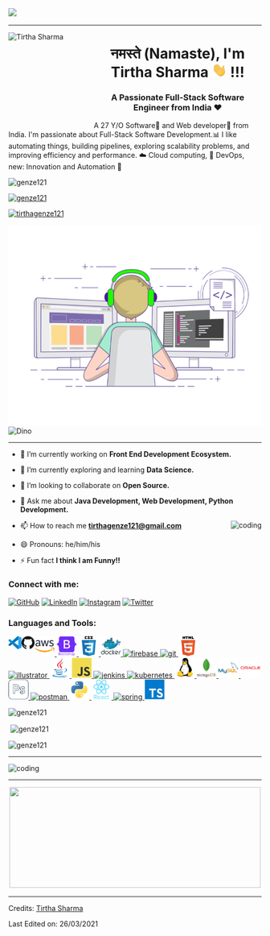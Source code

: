 <img src="https://raw.githubusercontent.com/halfrost/halfrost/master/icons/header_.png">
<hr>
<img align="left" width="170" height="180" alt="Tirtha Sharma" src="https://user-images.githubusercontent.com/45147588/112335509-4f8bed80-8ce2-11eb-9ee5-93de00d035a7.png"/>

<!--<h1 align="center">Hi 👋, I'm Tirtha Sharma.</h1>-->
<h1 align="center"> नमस्ते (Namaste), I'm Tirtha Sharma <img src="https://raw.githubusercontent.com/ABSphreak/ABSphreak/master/gifs/Hi.gif" width="30px"> !!! </h1>
<h3 align="center">A Passionate Full-Stack Software Engineer from India ❤</h3>

A 27 Y/O Software🌈 and Web developer🎯 from India. I'm passionate about Full-Stack Software Development.:bar_chart: I like automating things, building pipelines, exploring scalability problems, and improving efficiency and performance. :cloud: Cloud computing, 🚀 DevOps, new: Innovation and Automation :robot: 


<p align="left"> <img src="https://komarev.com/ghpvc/?username=genze121&label=Profile%20views&color=0e75b6&style=flat" alt="genze121" /> </p>

<p align="left"> <a href="https://github.com/ryo-ma/github-profile-trophy"><img src="https://github-profile-trophy.vercel.app/?username=genze121" alt="genze121" /></a> </p>

<p align="left"> <a href="https://twitter.com/tirthagenze121" target="blank"><img src="https://img.shields.io/twitter/follow/tirthagenze121?logo=twitter&style=for-the-badge" alt="tirthagenze121" /></a> </p>

<img align="center" alt="coding" width=1000 height=400 src="https://raw.githubusercontent.com/devSouvik/devSouvik/master/gif3.gif">

<img align="center" alt="Dino" width=1000 height=300 src="https://storage.googleapis.com/gweb-uniblog-publish-prod/original_images/Dino_non-birthday_version.gif">

-----

- 🔭 I’m currently working on **Front End Development Ecosystem.**

- 🌱 I’m currently exploring and learning **Data Science.**

- 👯 I’m looking to collaborate on **Open Source.**

- 💬 Ask me about **Java Development, Web Development, Python Development.**

<img align="right" alt="coding" height=250 src="https://github.com/arsentieva/arsentieva/blob/main/code.gif?raw=true">

- 📫 How to reach me **tirthagenze121@gmail.com**

- 😄 Pronouns: he/him/his

- ⚡ Fun fact **I think I am Funny!!**

<h3 align="left">Connect with me:</h3>

 <a href="https://github.com/genze121/" target="_blank"><img src="https://img.icons8.com/bubbles/50/000000/github.png" alt="GitHub" title="Github"/></a>
 <a href="https://www.linkedin.com/in/tirthasharma/" target="_blank"><img src="https://img.icons8.com/bubbles/50/000000/linkedin.png" alt="LinkedIn" title="LinkedIn"/></a>
 <a href="https://www.instagram.com/sharma_the_developer/" target="_blank"><img src="https://img.icons8.com/bubbles/50/000000/instagram.png" alt="Instagram" title="Instagram"></a>
  <a href="https://twitter.com/tirthagenze121/" target="_blank"><img src="https://img.icons8.com/bubbles/50/000000/x.png" alt="Twitter" title="Twitter"/></a>
</a>

 
<h3 align="left">Languages and Tools:</h3>
<img align="left" alt="Visual Studio Code" width="26px" src="https://raw.githubusercontent.com/github/explore/80688e429a7d4ef2fca1e82350fe8e3517d3494d/topics/visual-studio-code/visual-studio-code.png" />
<img align="left" alt="GitHub" width="26px" src="https://raw.githubusercontent.com/github/explore/78df643247d429f6cc873026c0622819ad797942/topics/github/github.png" />
<p align="left"> <a href="https://aws.amazon.com" target="_blank"> <img src="https://raw.githubusercontent.com/devicons/devicon/master/icons/amazonwebservices/amazonwebservices-original-wordmark.svg" alt="aws" width="40" height="40"/> </a> <a href="https://getbootstrap.com" target="_blank"> <img src="https://raw.githubusercontent.com/devicons/devicon/master/icons/bootstrap/bootstrap-plain-wordmark.svg" alt="bootstrap" width="40" height="40"/> </a> <a href="https://www.w3schools.com/css/" target="_blank"> <img src="https://raw.githubusercontent.com/devicons/devicon/master/icons/css3/css3-original-wordmark.svg" alt="css3" width="40" height="40"/> </a> <a href="https://www.docker.com/" target="_blank"> <img src="https://raw.githubusercontent.com/devicons/devicon/master/icons/docker/docker-original-wordmark.svg" alt="docker" width="40" height="40"/> </a> <a href="https://firebase.google.com/" target="_blank"> <img src="https://www.vectorlogo.zone/logos/firebase/firebase-icon.svg" alt="firebase" width="40" height="40"/> </a> <a href="https://git-scm.com/" target="_blank"> <img src="https://www.vectorlogo.zone/logos/git-scm/git-scm-icon.svg" alt="git" width="40" height="40"/> </a> <a href="https://www.w3.org/html/" target="_blank"> <img src="https://raw.githubusercontent.com/devicons/devicon/master/icons/html5/html5-original-wordmark.svg" alt="html5" width="40" height="40"/> </a> <a href="https://www.adobe.com/in/products/illustrator.html" target="_blank"> <img src="https://www.vectorlogo.zone/logos/adobe_illustrator/adobe_illustrator-icon.svg" alt="illustrator" width="40" height="40"/> </a> <a href="https://www.java.com" target="_blank"> <img src="https://raw.githubusercontent.com/devicons/devicon/master/icons/java/java-original.svg" alt="java" width="40" height="40"/> </a> <a href="https://developer.mozilla.org/en-US/docs/Web/JavaScript" target="_blank"> <img src="https://raw.githubusercontent.com/devicons/devicon/master/icons/javascript/javascript-original.svg" alt="javascript" width="40" height="40"/> </a> <a href="https://www.jenkins.io" target="_blank"> <img src="https://www.vectorlogo.zone/logos/jenkins/jenkins-icon.svg" alt="jenkins" width="40" height="40"/> </a> <a href="https://kubernetes.io" target="_blank"> <img src="https://www.vectorlogo.zone/logos/kubernetes/kubernetes-icon.svg" alt="kubernetes" width="40" height="40"/> </a> <a href="https://www.linux.org/" target="_blank"> <img src="https://raw.githubusercontent.com/devicons/devicon/master/icons/linux/linux-original.svg" alt="linux" width="40" height="40"/> </a> <a href="https://www.mongodb.com/" target="_blank"> <img src="https://raw.githubusercontent.com/devicons/devicon/master/icons/mongodb/mongodb-original-wordmark.svg" alt="mongodb" width="40" height="40"/> </a> <a href="https://www.mysql.com/" target="_blank"> <img src="https://raw.githubusercontent.com/devicons/devicon/master/icons/mysql/mysql-original-wordmark.svg" alt="mysql" width="40" height="40"/> </a> <a href="https://www.oracle.com/" target="_blank"> <img src="https://raw.githubusercontent.com/devicons/devicon/master/icons/oracle/oracle-original.svg" alt="oracle" width="40" height="40"/> </a> <a href="https://www.photoshop.com/en" target="_blank"> <img src="https://raw.githubusercontent.com/devicons/devicon/master/icons/photoshop/photoshop-line.svg" alt="photoshop" width="40" height="40"/> </a> <a href="https://postman.com" target="_blank"> <img src="https://www.vectorlogo.zone/logos/getpostman/getpostman-icon.svg" alt="postman" width="40" height="40"/> </a> <a href="https://www.python.org" target="_blank"> <img src="https://raw.githubusercontent.com/devicons/devicon/master/icons/python/python-original.svg" alt="python" width="40" height="40"/> </a> <a href="https://reactjs.org/" target="_blank"> <img src="https://raw.githubusercontent.com/devicons/devicon/master/icons/react/react-original-wordmark.svg" alt="react" width="40" height="40"/> </a><a href="https://spring.io/" target="_blank"> <img src="https://www.vectorlogo.zone/logos/springio/springio-icon.svg" alt="spring" width="40" height="40"/> </a> <a href="https://www.typescriptlang.org/" target="_blank"> <img src="https://raw.githubusercontent.com/devicons/devicon/master/icons/typescript/typescript-original.svg" alt="typescript" width="40" height="40"/> </a> </p>

<p><img align="left" src="https://github-readme-stats.vercel.app/api/top-langs?username=genze121&show_icons=true&locale=en&layout=compact" alt="genze121"/></p>

<!--<img widht=1000 height=350 src="https://raw.githubusercontent.com/rahul-jha98/rahul-jha98/main/techstack.gif">-->
<br/>

<p>&nbsp;<img align="center" src="https://github-readme-stats.vercel.app/api?username=genze121&show_icons=true&locale=en" alt="genze121"/></p>

<p><img align="center" src="https://github-readme-streak-stats.herokuapp.com/?user=genze121&" alt="genze121" /></p>

-----


<img alt="coding" width=1000 height=400 src="https://cdn.wallpapersafari.com/27/83/vwGKcj.gif">

-----

<p align="center">
  <img width="500" height="200" src="https://math.sun.ac.za/prodinger/thanks.gif">
</p>

-----
Credits: [Tirtha Sharma](https://github.com/genze121)

Last Edited on: 26/03/2021


